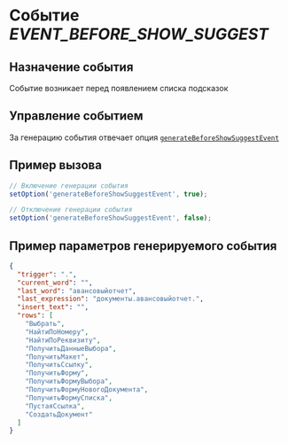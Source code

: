 # Событие *EVENT_BEFORE_SHOW_SUGGEST*
## Назначение события
Событие возникает перед появлением списка подсказок

## Управление событием
За генерацию события отвечает опция [`generateBeforeShowSuggestEvent`](set_option.md)

## Пример вызова
```javascript
// Включение генерации события
setOption('generateBeforeShowSuggestEvent', true);

// Отключение генерации события
setOption('generateBeforeShowSuggestEvent', false);
```

## Пример параметров генерируемого события
```json
{
  "trigger": ".",
  "current_word": "",
  "last_word": "авансовыйотчет",
  "last_expression": "документы.авансовыйотчет.",  
  "insert_text": "",  
  "rows": [
    "Выбрать",
    "НайтиПоНомеру",
    "НайтиПоРеквизиту",
    "ПолучитьДанныеВыбора",
    "ПолучитьМакет",
    "ПолучитьСсылку",
    "ПолучитьФорму",
    "ПолучитьФормуВыбора",
    "ПолучитьФормуНовогоДокумента",
    "ПолучитьФормуСписка",
    "ПустаяСсылка",
    "СоздатьДокумент"
  ]
}
```